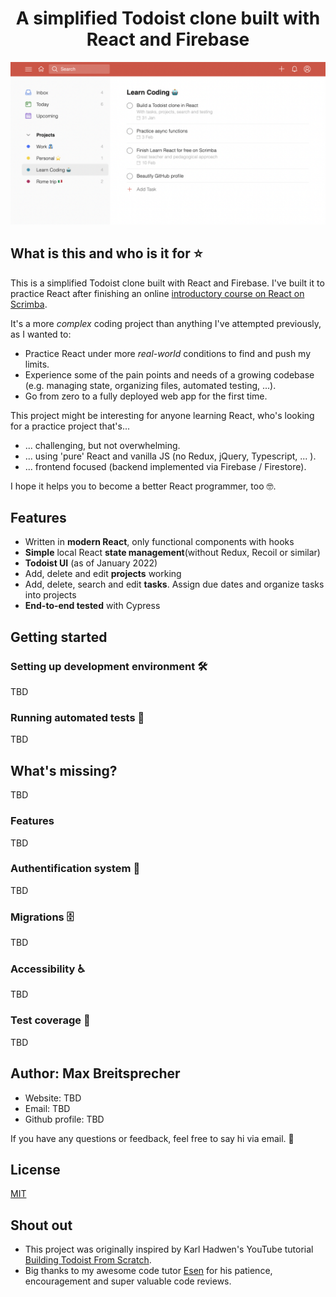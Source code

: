<h1 align="center">A simplified Todoist clone built with React and Firebase</h1>

![Todoist Clone Screenshot](todoist-clone-preview.png)

## What is this and who is it for ⭐

This is a simplified Todoist clone built with React and Firebase.
I've built it to practice React after finishing an online [introductory course on React on Scrimba](https://scrimba.com/learn/learnreact).

It's a more _complex_ coding project than anything I've attempted previously, as I wanted to:

- Practice React under more _real-world_ conditions to find and push my limits.
- Experience some of the pain points and needs of a growing codebase (e.g. managing state, organizing files, automated testing, ...).
- Go from zero to a fully deployed web app for the first time.

This project might be interesting for anyone learning React, who's looking for a practice project that's...

- ... challenging, but not overwhelming.
- ... using 'pure' React and vanilla JS (no Redux, jQuery, Typescript, ... ).
- ... frontend focused (backend implemented via Firebase / Firestore).

I hope it helps you to become a better React programmer, too 🤓.

## Features

- Written in **modern React**, only functional components with hooks
- **Simple** local React **state management**(without Redux, Recoil or similar)
- **Todoist UI** (as of January 2022)
- Add, delete and edit **projects** working
- Add, delete, search and edit **tasks**. Assign due dates and organize tasks into projects
- **End-to-end tested** with Cypress

## Getting started

### Setting up development environment 🛠

TBD

### Running automated tests 🚥

TBD

## What's missing?

TBD

### Features

TBD

### Authentification system 🔐

TBD

### Migrations 🗄

TBD

### Accessibility ♿

TBD

### Test coverage 🧪

TBD

## Author: Max Breitsprecher

- Website: TBD
- Email: TBD
- Github profile: TBD

If you have any questions or feedback, feel free to say hi via email. 👋

## License

[MIT](https://opensource.org/licenses/MIT)

## Shout out

- This project was originally inspired by Karl Hadwen's YouTube tutorial [Building Todoist From Scratch](https://youtu.be/HgfA4W_VjmI).
- Big thanks to my awesome code tutor [Esen](https://github.com/snqb) for his patience, encouragement and super valuable code reviews.
